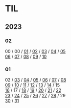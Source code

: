 # TIL
## 2023
### 02
00 / 00 / [01](https://github.com/samjan29/TIL/blob/main/2023/02/01.md) / [02](https://github.com/samjan29/TIL/blob/main/2023/02/02.md) / [03](https://github.com/samjan29/TIL/blob/main/2023/02/03.md) / [04](https://github.com/samjan29/TIL/blob/main/2023/02/04.md) / [05](https://github.com/samjan29/TIL/blob/main/2023/02/05.md)   
[06](https://github.com/samjan29/TIL/blob/main/2023/02/06.md) / [07](https://github.com/samjan29/TIL/blob/main/2023/02/07.md) / [08](https://github.com/samjan29/TIL/blob/main/2023/02/08.md) / [09](https://github.com/samjan29/TIL/blob/main/2023/02/09.md) / [10](https://github.com/samjan29/TIL/blob/main/2023/02/10.md)

### 01
02 / [03](https://github.com/samjan29/TIL/blob/main/2023/01/03.md) / [04](https://github.com/samjan29/TIL/blob/main/2023/01/04.md) / [05](https://github.com/samjan29/TIL/blob/main/2023/01/05.md) / [06](https://github.com/samjan29/TIL/blob/main/2023/01/06.md) / [07](https://github.com/samjan29/TIL/blob/main/2023/01/07.md) / [08](https://github.com/samjan29/TIL/blob/main/2023/01/08.md)   
[09](https://github.com/samjan29/TIL/blob/main/2023/01/09.md) / [10](https://github.com/samjan29/TIL/blob/main/2023/01/10.md) / [11](https://github.com/samjan29/TIL/blob/main/2023/01/11.md) / [12](https://github.com/samjan29/TIL/blob/main/2023/01/12.md) / [13](https://github.com/samjan29/TIL/blob/main/2023/01/13.md) / [14](https://github.com/samjan29/TIL/blob/main/2023/01/14.md) / 15   
[16](https://github.com/samjan29/TIL/blob/main/2023/01/16.md) / 17 / [18](https://github.com/samjan29/TIL/blob/main/2023/01/18.md) / [19](https://github.com/samjan29/TIL/blob/main/2023/01/19.md) / [20](https://github.com/samjan29/TIL/blob/main/2023/01/20.md) / [21](https://github.com/samjan29/TIL/blob/main/2023/01/21.md) / [22](https://github.com/samjan29/TIL/blob/main/2023/01/22.md)   
[23](https://github.com/samjan29/TIL/blob/main/2023/01/23.md) / [24](https://github.com/samjan29/TIL/blob/main/2023/01/24.md) / [25](https://github.com/samjan29/TIL/blob/main/2023/01/25.md) / [26](https://github.com/samjan29/TIL/blob/main/2023/01/26.md) / [27](https://github.com/samjan29/TIL/blob/main/2023/01/27.md) / [28](https://github.com/samjan29/TIL/blob/main/2023/01/28.md) / 29   
[30](https://github.com/samjan29/TIL/blob/main/2023/01/30.md) / [31](https://github.com/samjan29/TIL/blob/main/2023/01/31.md)
